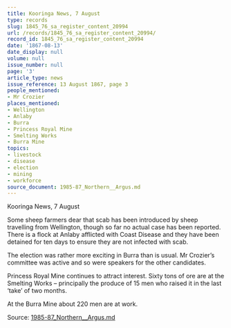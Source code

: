 ```yaml
---
title: Kooringa News, 7 August
type: records
slug: 1845_76_sa_register_content_20994
url: /records/1845_76_sa_register_content_20994/
record_id: 1845_76_sa_register_content_20994
date: '1867-08-13'
date_display: null
volume: null
issue_number: null
page: '3'
article_type: news
issue_reference: 13 August 1867, page 3
people_mentioned:
- Mr Crozier
places_mentioned:
- Wellington
- Anlaby
- Burra
- Princess Royal Mine
- Smelting Works
- Burra Mine
topics:
- livestock
- disease
- election
- mining
- workforce
source_document: 1985-87_Northern__Argus.md
---
```


Kooringa News, 7 August

Some sheep farmers dear that scab has been introduced by sheep travelling from Wellington, though so far no actual case has been reported.  There is a flock at Anlaby afflicted with Coast Disease and they have been detained for ten days to ensure they are not infected with scab.

The election was rather more exciting in Burra than is usual.  Mr Crozier’s committee was active and so were speakers for the other candidates.

Princess Royal Mine continues to attract interest.  Sixty tons of ore are at the Smelting Works – principally the produce of 15 men who raised it in the last ‘take’ of two months.

At the Burra Mine about 220 men are at work.

Source: [1985-87_Northern__Argus.md](/downloads/markdown/1985-87_Northern__Argus.md)
